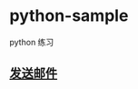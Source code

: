 # python-sample
python 练习

## [发送邮件](1)
<!-- 密钥GysuaZjiRZtrQzmk -->


[1]: https://github.com/hou-xx/python-sample/blob/master/mail_sample.py

